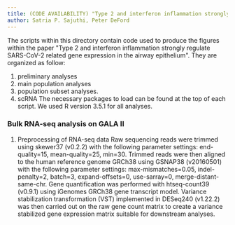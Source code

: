```yaml
---
title: (CODE AVAILABILITY) "Type 2 and interferon inflammation strongly regulate SARS-CoV-2 related gene expression in the airway epithelium"
author: Satria P. Sajuthi, Peter DeFord
---
```


The scripts within this directory contain code used to produce the figures within the paper "Type 2 and interferon inflammation strongly regulate SARS-CoV-2 related gene expression in the airway epithelium". They are organized as follow:
1. preliminary analyses
2. main population analyses
3. population subset analyses. 
4. scRNA
The necessary packages to load can be found at the top of each script. We used R version 3.5.1 for all analyses. 

### Bulk RNA-seq analysis on GALA II
1. Preprocessing of RNA-seq data
Raw sequencing reads were trimmed using skewer37 (v0.2.2) with the following parameter settings: end-quality=15, mean-quality=25, min=30. Trimmed reads were then aligned to the human reference genome GRCh38 using GSNAP38 (v20160501) with the following parameter settings: max-mismatches=0.05, indel-penalty=2, batch=3, expand-offsets=0, use-sarray=0, merge-distant-same-chr. Gene quantification was performed with htseq-count39 (v0.9.1) using iGenomes GRCh38 gene transcript model. Variance stabilization transformation (VST) implemented in DESeq240 (v1.22.2) was then carried out on the raw gene count matrix to create a variance stabilized gene expression matrix suitable for downstream analyses. 
